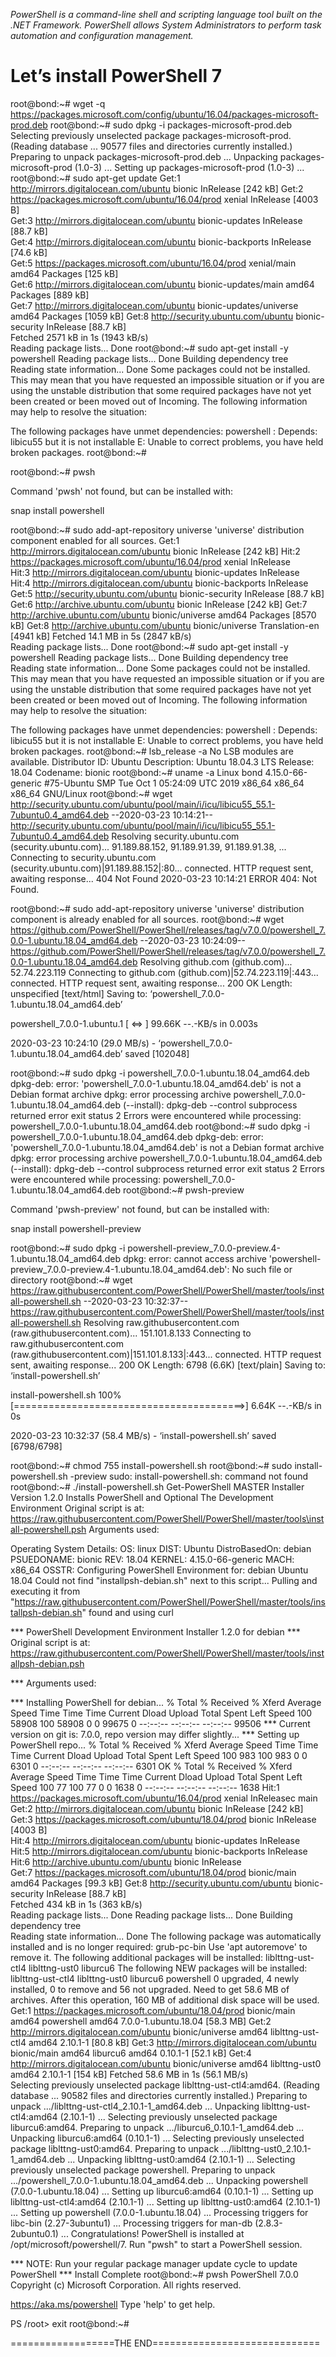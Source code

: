 *PowerShell is a command-line shell and scripting language tool built on the .NET Framework. PowerShell allows System Administrators to perform task automation and configuration management.*

# Let’s install PowerShell 7

root@bond:~# wget -q https://packages.microsoft.com/config/ubuntu/16.04/packages-microsoft-prod.deb
root@bond:~# sudo dpkg -i packages-microsoft-prod.deb
Selecting previously unselected package packages-microsoft-prod.
(Reading database ... 90577 files and directories currently installed.)
Preparing to unpack packages-microsoft-prod.deb ...
Unpacking packages-microsoft-prod (1.0-3) ...
Setting up packages-microsoft-prod (1.0-3) ...
root@bond:~# sudo apt-get update
Get:1 http://mirrors.digitalocean.com/ubuntu bionic InRelease [242 kB]
Get:2 https://packages.microsoft.com/ubuntu/16.04/prod xenial InRelease [4003 B]                            
Get:3 http://mirrors.digitalocean.com/ubuntu bionic-updates InRelease [88.7 kB]                             
Get:4 http://mirrors.digitalocean.com/ubuntu bionic-backports InRelease [74.6 kB]     
Get:5 https://packages.microsoft.com/ubuntu/16.04/prod xenial/main amd64 Packages [125 kB]           
Get:6 http://mirrors.digitalocean.com/ubuntu bionic-updates/main amd64 Packages [889 kB]                    
Get:7 http://mirrors.digitalocean.com/ubuntu bionic-updates/universe amd64 Packages [1059 kB]
Get:8 http://security.ubuntu.com/ubuntu bionic-security InRelease [88.7 kB]                               
Fetched 2571 kB in 1s (1943 kB/s)                                                   
Reading package lists... Done
root@bond:~# sudo apt-get install -y powershell
Reading package lists... Done
Building dependency tree       
Reading state information... Done
Some packages could not be installed. This may mean that you have
requested an impossible situation or if you are using the unstable
distribution that some required packages have not yet been created
or been moved out of Incoming.
The following information may help to resolve the situation:

The following packages have unmet dependencies:
 powershell : Depends: libicu55 but it is not installable
E: Unable to correct problems, you have held broken packages.
root@bond:~#

root@bond:~# pwsh

Command 'pwsh' not found, but can be installed with:

snap install powershell

root@bond:~# sudo add-apt-repository universe
'universe' distribution component enabled for all sources.
Get:1 http://mirrors.digitalocean.com/ubuntu bionic InRelease [242 kB]
Hit:2 https://packages.microsoft.com/ubuntu/16.04/prod xenial InRelease                                     
Hit:3 http://mirrors.digitalocean.com/ubuntu bionic-updates InRelease                                       
Hit:4 http://mirrors.digitalocean.com/ubuntu bionic-backports InRelease                                     
Get:5 http://security.ubuntu.com/ubuntu bionic-security InRelease [88.7 kB]                                 
Get:6 http://archive.ubuntu.com/ubuntu bionic InRelease [242 kB]
Get:7 http://archive.ubuntu.com/ubuntu bionic/universe amd64 Packages [8570 kB]
Get:8 http://archive.ubuntu.com/ubuntu bionic/universe Translation-en [4941 kB]
Fetched 14.1 MB in 5s (2847 kB/s)                               
Reading package lists... Done
root@bond:~# sudo apt-get install -y powershell
Reading package lists... Done
Building dependency tree       
Reading state information... Done
Some packages could not be installed. This may mean that you have
requested an impossible situation or if you are using the unstable
distribution that some required packages have not yet been created
or been moved out of Incoming.
The following information may help to resolve the situation:

The following packages have unmet dependencies:
 powershell : Depends: libicu55 but it is not installable
E: Unable to correct problems, you have held broken packages.
root@bond:~# lsb_release -a
No LSB modules are available.
Distributor ID: Ubuntu
Description:    Ubuntu 18.04.3 LTS
Release:        18.04
Codename:       bionic
root@bond:~# uname -a
Linux bond 4.15.0-66-generic #75-Ubuntu SMP Tue Oct 1 05:24:09 UTC 2019 x86_64 x86_64 x86_64 GNU/Linux
root@bond:~# wget http://security.ubuntu.com/ubuntu/pool/main/i/icu/libicu55_55.1-7ubuntu0.4_amd64.deb
--2020-03-23 10:14:21--  http://security.ubuntu.com/ubuntu/pool/main/i/icu/libicu55_55.1-7ubuntu0.4_amd64.deb
Resolving security.ubuntu.com (security.ubuntu.com)... 91.189.88.152, 91.189.91.39, 91.189.91.38, ...
Connecting to security.ubuntu.com (security.ubuntu.com)|91.189.88.152|:80... connected.
HTTP request sent, awaiting response... 404 Not Found
2020-03-23 10:14:21 ERROR 404: Not Found.

root@bond:~# sudo add-apt-repository universe
'universe' distribution component is already enabled for all sources.
root@bond:~# wget https://github.com/PowerShell/PowerShell/releases/tag/v7.0.0/powershell_7.0.0-1.ubuntu.18.04_amd64.deb
--2020-03-23 10:24:09--  https://github.com/PowerShell/PowerShell/releases/tag/v7.0.0/powershell_7.0.0-1.ubuntu.18.04_amd64.deb
Resolving github.com (github.com)... 52.74.223.119
Connecting to github.com (github.com)|52.74.223.119|:443... connected.
HTTP request sent, awaiting response... 200 OK
Length: unspecified [text/html]
Saving to: ‘powershell_7.0.0-1.ubuntu.18.04_amd64.deb’

powershell_7.0.0-1.ubuntu.1     [ <=>                                     ]  99.66K  --.-KB/s    in 0.003s  

2020-03-23 10:24:10 (29.0 MB/s) - ‘powershell_7.0.0-1.ubuntu.18.04_amd64.deb’ saved [102048]

root@bond:~# sudo dpkg -i powershell_7.0.0-1.ubuntu.18.04_amd64.deb
dpkg-deb: error: 'powershell_7.0.0-1.ubuntu.18.04_amd64.deb' is not a Debian format archive
dpkg: error processing archive powershell_7.0.0-1.ubuntu.18.04_amd64.deb (--install):
 dpkg-deb --control subprocess returned error exit status 2
Errors were encountered while processing:
 powershell_7.0.0-1.ubuntu.18.04_amd64.deb
root@bond:~# sudo dpkg -i powershell_7.0.0-1.ubuntu.18.04_amd64.deb
dpkg-deb: error: 'powershell_7.0.0-1.ubuntu.18.04_amd64.deb' is not a Debian format archive
dpkg: error processing archive powershell_7.0.0-1.ubuntu.18.04_amd64.deb (--install):
 dpkg-deb --control subprocess returned error exit status 2
Errors were encountered while processing:
 powershell_7.0.0-1.ubuntu.18.04_amd64.deb
root@bond:~# pwsh-preview

Command 'pwsh-preview' not found, but can be installed with:

snap install powershell-preview

root@bond:~# sudo dpkg -i powershell-preview_7.0.0-preview.4-1.ubuntu.18.04_amd64.deb
dpkg: error: cannot access archive 'powershell-preview_7.0.0-preview.4-1.ubuntu.18.04_amd64.deb': No such file or directory
root@bond:~# wget https://raw.githubusercontent.com/PowerShell/PowerShell/master/tools/install-powershell.sh
--2020-03-23 10:32:37--  https://raw.githubusercontent.com/PowerShell/PowerShell/master/tools/install-powershell.sh
Resolving raw.githubusercontent.com (raw.githubusercontent.com)... 151.101.8.133
Connecting to raw.githubusercontent.com (raw.githubusercontent.com)|151.101.8.133|:443... connected.
HTTP request sent, awaiting response... 200 OK
Length: 6798 (6.6K) [text/plain]
Saving to: ‘install-powershell.sh’

install-powershell.sh       100%[========================================>]   6.64K  --.-KB/s    in 0s      

2020-03-23 10:32:37 (58.4 MB/s) - ‘install-powershell.sh’ saved [6798/6798]

root@bond:~# chmod 755 install-powershell.sh
root@bond:~# sudo install-powershell.sh -preview
sudo: install-powershell.sh: command not found
root@bond:~# ./install-powershell.sh 
Get-PowerShell MASTER Installer Version 1.2.0
Installs PowerShell and Optional The Development Environment
  Original script is at: https://raw.githubusercontent.com/PowerShell/PowerShell/master/tools\install-powershell.psh
Arguments used: 

Operating System Details:
  OS: linux
  DIST: Ubuntu
  DistroBasedOn: debian
  PSUEDONAME: bionic
  REV: 18.04
  KERNEL: 4.15.0-66-generic
  MACH: x86_64
  OSSTR: 
Configuring PowerShell Environment for: debian Ubuntu 18.04
Could not find "installpsh-debian.sh" next to this script...
Pulling and executing it from "https://raw.githubusercontent.com/PowerShell/PowerShell/master/tools/installpsh-debian.sh"
found and using curl

*** PowerShell Development Environment Installer 1.2.0 for debian
***    Original script is at: https://raw.githubusercontent.com/PowerShell/PowerShell/master/tools/installpsh-debian.psh

*** Arguments used: 

*** Installing PowerShell for debian...
  % Total    % Received % Xferd  Average Speed   Time    Time     Time  Current
                                 Dload  Upload   Total   Spent    Left  Speed
100 58908  100 58908    0     0  99675      0 --:--:-- --:--:-- --:--:-- 99506
*** Current version on git is: 7.0.0, repo version may differ slightly...
*** Setting up PowerShell repo...
  % Total    % Received % Xferd  Average Speed   Time    Time     Time  Current
                                 Dload  Upload   Total   Spent    Left  Speed
100   983  100   983    0     0   6301      0 --:--:-- --:--:-- --:--:--  6301
OK
  % Total    % Received % Xferd  Average Speed   Time    Time     Time  Current
                                 Dload  Upload   Total   Spent    Left  Speed
100    77  100    77    0     0   1638      0 --:--:-- --:--:-- --:--:--  1638
Hit:1 https://packages.microsoft.com/ubuntu/16.04/prod xenial InReleasec main
Get:2 http://mirrors.digitalocean.com/ubuntu bionic InRelease [242 kB]                                      
Get:3 https://packages.microsoft.com/ubuntu/18.04/prod bionic InRelease [4003 B]                            
Hit:4 http://mirrors.digitalocean.com/ubuntu bionic-updates InRelease                                       
Hit:5 http://mirrors.digitalocean.com/ubuntu bionic-backports InRelease                                     
Hit:6 http://archive.ubuntu.com/ubuntu bionic InRelease                                                     
Get:7 https://packages.microsoft.com/ubuntu/18.04/prod bionic/main amd64 Packages [99.3 kB]
Get:8 http://security.ubuntu.com/ubuntu bionic-security InRelease [88.7 kB]         
Fetched 434 kB in 1s (363 kB/s)                                                     
Reading package lists... Done
Reading package lists... Done
Building dependency tree       
Reading state information... Done
The following package was automatically installed and is no longer required:
  grub-pc-bin
Use 'apt autoremove' to remove it.
The following additional packages will be installed:
  liblttng-ust-ctl4 liblttng-ust0 liburcu6
The following NEW packages will be installed:
  liblttng-ust-ctl4 liblttng-ust0 liburcu6 powershell
0 upgraded, 4 newly installed, 0 to remove and 56 not upgraded.
Need to get 58.6 MB of archives.
After this operation, 160 MB of additional disk space will be used.
Get:1 https://packages.microsoft.com/ubuntu/18.04/prod bionic/main amd64 powershell amd64 7.0.0-1.ubuntu.18.04 [58.3 MB]
Get:2 http://mirrors.digitalocean.com/ubuntu bionic/universe amd64 liblttng-ust-ctl4 amd64 2.10.1-1 [80.8 kB]
Get:3 http://mirrors.digitalocean.com/ubuntu bionic/main amd64 liburcu6 amd64 0.10.1-1 [52.1 kB]
Get:4 http://mirrors.digitalocean.com/ubuntu bionic/universe amd64 liblttng-ust0 amd64 2.10.1-1 [154 kB]
Fetched 58.6 MB in 1s (56.1 MB/s)                                         
Selecting previously unselected package liblttng-ust-ctl4:amd64.
(Reading database ... 90582 files and directories currently installed.)
Preparing to unpack .../liblttng-ust-ctl4_2.10.1-1_amd64.deb ...
Unpacking liblttng-ust-ctl4:amd64 (2.10.1-1) ...
Selecting previously unselected package liburcu6:amd64.
Preparing to unpack .../liburcu6_0.10.1-1_amd64.deb ...
Unpacking liburcu6:amd64 (0.10.1-1) ...
Selecting previously unselected package liblttng-ust0:amd64.
Preparing to unpack .../liblttng-ust0_2.10.1-1_amd64.deb ...
Unpacking liblttng-ust0:amd64 (2.10.1-1) ...
Selecting previously unselected package powershell.
Preparing to unpack .../powershell_7.0.0-1.ubuntu.18.04_amd64.deb ...
Unpacking powershell (7.0.0-1.ubuntu.18.04) ...
Setting up liburcu6:amd64 (0.10.1-1) ...
Setting up liblttng-ust-ctl4:amd64 (2.10.1-1) ...
Setting up liblttng-ust0:amd64 (2.10.1-1) ...
Setting up powershell (7.0.0-1.ubuntu.18.04) ...
Processing triggers for libc-bin (2.27-3ubuntu1) ...
Processing triggers for man-db (2.8.3-2ubuntu0.1) ...
Congratulations! PowerShell is installed at /opt/microsoft/powershell/7.
Run "pwsh" to start a PowerShell session.

*** NOTE: Run your regular package manager update cycle to update PowerShell
*** Install Complete
root@bond:~# pwsh
PowerShell 7.0.0
Copyright (c) Microsoft Corporation. All rights reserved.

https://aka.ms/powershell
Type 'help' to get help.

PS /root> exit
root@bond:~#


==================THE END=============================
